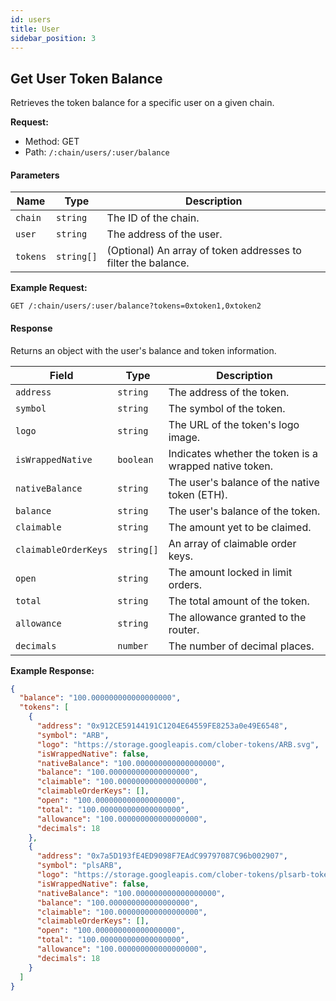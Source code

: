 ```yaml
---
id: users
title: User
sidebar_position: 3
---
```


## Get User Token Balance

Retrieves the token balance for a specific user on a given chain.

**Request:**

- Method: GET
- Path: `/:chain/users/:user/balance`

#### Parameters

| Name           | Type     | Description                              |
| -------------- | -------- | ---------------------------------------- |
| `chain`        | `string` | The ID of the chain.                      |
| `user`         | `string` | The address of the user.                  |
| `tokens`       | `string[]` | (Optional) An array of token addresses to filter the balance. |

**Example Request:**

```
GET /:chain/users/:user/balance?tokens=0xtoken1,0xtoken2
```

#### Response

Returns an object with the user's balance and token information.


| Field                 | Type       | Description                                           |
| --------------------- | ---------- |-------------------------------------------------------|
| `address`             | `string`   | The address of the token.                             |
| `symbol`              | `string`   | The symbol of the token.                              |
| `logo`                | `string`   | The URL of the token's logo image.                    |
| `isWrappedNative`     | `boolean`  | Indicates whether the token is a wrapped native token. |
| `nativeBalance`       | `string`   | The user's balance of the native token (ETH).         |
| `balance`             | `string`   | The user's balance of the token.                      |
| `claimable`           | `string`   | The amount yet to be claimed.                         |
| `claimableOrderKeys`  | `string[]` | An array of claimable order keys.                     |
| `open`                | `string`   | The amount locked in limit orders.                    |
| `total`               | `string`   | The total amount of the token.                        |
| `allowance`           | `string`   | The allowance granted to the router.                  |
| `decimals`            | `number`   | The number of decimal places. |
**Example Response:**

```json
{
  "balance": "100.000000000000000000",
  "tokens": [
    {
      "address": "0x912CE59144191C1204E64559FE8253a0e49E6548",
      "symbol": "ARB",
      "logo": "https://storage.googleapis.com/clober-tokens/ARB.svg",
      "isWrappedNative": false,
      "nativeBalance": "100.000000000000000000",
      "balance": "100.000000000000000000",
      "claimable": "100.000000000000000000",
      "claimableOrderKeys": [],
      "open": "100.000000000000000000",
      "total": "100.000000000000000000",
      "allowance": "100.000000000000000000",
      "decimals": 18
    },
    {
      "address": "0x7a5D193fE4ED9098F7EAdC99797087C96b002907",
      "symbol": "plsARB",
      "logo": "https://storage.googleapis.com/clober-tokens/plsarb-token.svg",
      "isWrappedNative": false,
      "nativeBalance": "100.000000000000000000",
      "balance": "100.000000000000000000",
      "claimable": "100.000000000000000000",
      "claimableOrderKeys": [],
      "open": "100.000000000000000000",
      "total": "100.000000000000000000",
      "allowance": "100.000000000000000000",
      "decimals": 18
    }
  ]
}
```

